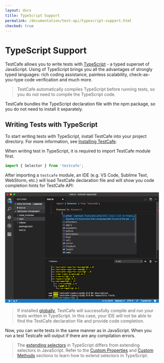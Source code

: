 ```yaml
---
layout: docs
title: TypeScript Support
permalink: /documentation/test-api/typescript-support.html
checked: true
---
```

# TypeScript Support

TestCafe allows you to write tests with [TypeScript](https://www.typescriptlang.org/) - a typed superset of JavaScript.
Using of TypeScript brings you all the advantages of strongly typed languages: rich coding assistance,
painless scalability, check-as-you-type code verification and much more.

> TestCafe automatically compiles TypeScript before running tests, so you do not need to compile the TypeScript code.

TestCafe bundles the TypeScript declaration file with the npm package, so you do not need to install it separately.

## Writing Tests with TypeScript

To start writing tests with TypeScript, install TestCafe into your project directory. For more information, see [Installing TestCafe](../using-testcafe/installing-testcafe.md#locally).

When writing test in TypeScript, it is required to import TestCafe module first.

```js
import { Selector } from 'testcafe';
```

After importing a `testcafe` module, an IDE (e.g. VS Code, Sublime Text, WebStorm, etc.) will load TestCafe declaration
file and will show you code completion hints for TestCafe API:

![Writing Tests with TypeScript](../../images/typescript-support.png)

> If installed [globally](../using-testcafe/installing-testcafe.md#globally), TestCafe will successfully compile and run your tests written in TypeScript.
In this case, your IDE will not be able to find the TestCafe declaration file and provide code completion.

Now, you can write tests in the same manner as in JavaScript.
When you run a test Testcafe will output if there are any compilation errors.

> The [extending selectors](./selecting-page-elements/selectors.md#extending-selectors)
> in TypeScript differs from extending selectors in JavaScript. Refer to the
> [Custom Properties](./selecting-page-elements/selectors.md#custom-properties)
> and [Custom Methods](./selecting-page-elements/selectors.md#custom-methods)
> sections to learn how to extend selectors in TypeScript.
